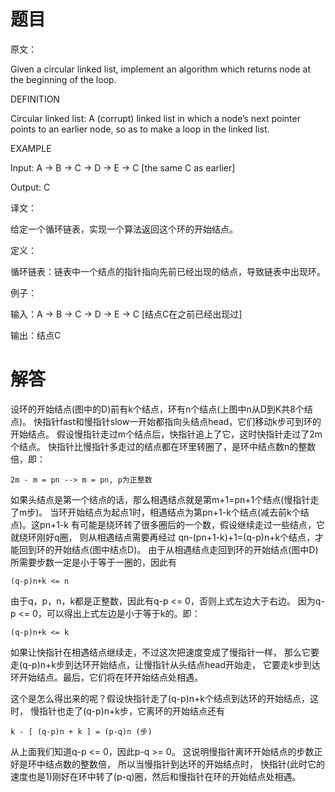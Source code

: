 # 题目

原文：

Given a circular linked list, implement an algorithm which returns node at the beginning of the loop.

DEFINITION

Circular linked list: A (corrupt) linked list in which a node’s next pointer points to an earlier node, so as to make a loop in the linked list.

EXAMPLE

Input: A -> B -> C -> D -> E -> C [the same C as earlier]

Output: C

译文：

给定一个循环链表，实现一个算法返回这个环的开始结点。

定义：

循环链表：链表中一个结点的指针指向先前已经出现的结点，导致链表中出现环。

例子：

输入：A -> B -> C -> D -> E -> C [结点C在之前已经出现过]

输出：结点C



# 解答

设环的开始结点(图中的D)前有k个结点，环有n个结点(上图中n从D到K共8个结点)。 快指针fast和慢指针slow一开始都指向头结点head，它们移动k步可到环的开始结点。 假设慢指针走过m个结点后，快指针追上了它，这时快指针走过了2m个结点。 快指针比慢指针多走过的结点都在环里转圈了，是环中结点数n的整数倍，即：

```
2m - m = pn --> m = pn, p为正整数

```

如果头结点是第一个结点的话，那么相遇结点就是第m+1=pn+1个结点(慢指针走了m步)。 当环开始结点为起点1时，相遇结点为第pn+1-k个结点(减去前k个结点)。这pn+1-k 有可能是绕环转了很多圈后的一个数，假设继续走过一些结点，它就绕环刚好q圈， 则从相遇结点需要再经过 qn-(pn+1-k)+1=(q-p)n+k个结点，才能回到环的开始结点(图中结点D)。 由于从相遇结点走回到环的开始结点(图中D)所需要步数一定是小于等于一圈的，因此有

```
(q-p)n+k <= n 

```

由于q，p，n，k都是正整数，因此有q-p <= 0，否则上式左边大于右边。 因为q-p <= 0，可以得出上式左边是小于等于k的。即：

```
(q-p)n+k <= k

```

如果让快指针在相遇结点继续走，不过这次把速度变成了慢指针一样， 那么它要走(q-p)n+k步到达环开始结点，让慢指针从头结点head开始走， 它要走k步到达环开始结点。最后，它们将在环开始结点处相遇。

这个是怎么得出来的呢？假设快指针走了(q-p)n+k个结点到达环的开始结点，这时， 慢指针也走了(q-p)n+k步，它离环的开始结点还有

```
k - [ (q-p)n + k ] = (p-q)n (步)

```

从上面我们知道q-p <= 0，因此p-q >= 0。 这说明慢指针离环开始结点的步数正好是环中结点数的整数倍， 所以当慢指针到达环的开始结点时， 快指针(此时它的速度也是1)刚好在环中转了(p-q)圈，然后和慢指针在环的开始结点处相遇。